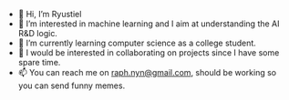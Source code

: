 - 👋 Hi, I’m Ryustiel
- 👀 I’m interested in machine learning and I aim at understanding the AI R&D logic.
- 🌱 I’m currently learning computer science as a college student.
- 💞️ I would be interested in collaborating on projects since I have some spare time.
- 📫 You can reach me on raph.nyn@gmail.com, should be working so you can send funny memes.

<!---
Ryustiel/Ryustiel is a ✨ special ✨ repository because its `README.md` (this file) appears on your GitHub profile.
You can click the Preview link to take a look at your changes.
--->
